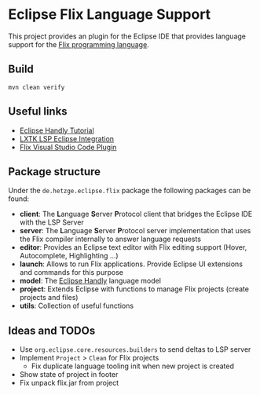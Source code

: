 # Eclipse Flix Language Support

This project provides an plugin for the Eclipse IDE that provides language support 
for the [Flix programming language](https://flix.dev).

## Build

```
mvn clean verify
```

## Useful links

* [Eclipse Handly Tutorial](https://github.com/pisv/gethandly/wiki)
* [LXTK LSP Eclipse Integration](https://github.com/lxtk-org/lxtk)
* [Flix Visual Studio Code Plugin](https://github.com/flix/vscode-flix)

## Package structure

Under the `de.hetzge.eclipse.flix` package the following packages can be found:

* **client**: The **L**anguage **S**erver **P**rotocol client that bridges the Eclipse IDE with the LSP Server
* **server**: The **L**anguage **S**erver **P**rotocol server implementation that uses the Flix compiler internally to answer language requests
* **editor**: Provides an Eclipse text editor with Flix editing support (Hover, Autocomplete, Highlighting ...)
* **launch**: Allows to run Flix applications. Provide Eclipse UI extensions and commands for this purpose
* **model**: The [Eclipse Handly](https://projects.eclipse.org/projects/technology.handly) language model
* **project**: Extends Eclipse with functions to manage Flix projects (create projects and files)
* **utils**: Collection of useful functions
  
## Ideas and TODOs

* Use `org.eclipse.core.resources.builders` to send deltas to LSP server
* Implement `Project` > `Clean` for Flix projects
	* Fix duplicate language tooling init when new project is created
* Show state of project in footer 
* Fix unpack flix.jar from project